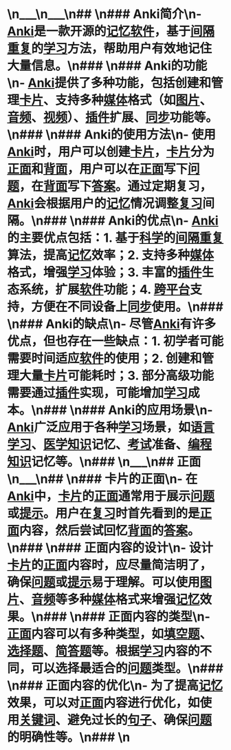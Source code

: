 # \n___\n___\n## \n### Anki简介\n- [Anki](key_***Anki***)是一款开源的[记忆](key_***记忆***)[软件](key_***软件***)，基于[间隔重复](key_***间隔重复***)的[学习](key_***学习***)方法，帮助用户有效地记住大量信息。\n###  \n### Anki的功能\n- [Anki](key_***Anki***)提供了多种功能，包括创建和管理[卡片](key_***卡片***)、支持多种[媒体](key_***媒体***)格式（如[图片](key_***图片***)、[音频](key_***音频***)、[视频](key_***视频***)）、[插件](key_***插件***)扩展、[同步](key_***同步***)功能等。\n###  \n### Anki的使用方法\n- 使用[Anki](key_***Anki***)时，用户可以创建[卡片](key_***卡片***)，[卡片](key_***卡片***)分为[正面](key_***正面***)和[背面](key_***背面***)，用户可以在[正面](key_***正面***)写下[问题](key_***问题***)，在[背面](key_***背面***)写下[答案](key_***答案***)。通过定期复习，[Anki](key_***Anki***)会根据用户的[记忆](key_***记忆***)情况调整[复习](key_***复习***)间隔。\n###  \n### Anki的优点\n- [Anki](key_***Anki***)的主要优点包括：1. 基于[科学](key_***科学***)的[间隔重复](key_***间隔重复***)算法，提高[记忆](key_***记忆***)效率；2. 支持多种[媒体](key_***媒体***)格式，增强[学习](key_***学习***)体验；3. 丰富的[插件](key_***插件***)生态系统，扩展[软件](key_***软件***)功能；4. [跨平台](key_***跨平台***)支持，方便在不同设备上[同步](key_***同步***)使用。\n###  \n### Anki的缺点\n- 尽管[Anki](key_***Anki***)有许多优点，但也存在一些缺点：1. 初学者可能需要时间适应[软件](key_***软件***)的使用；2. 创建和管理大量[卡片](key_***卡片***)可能耗时；3. 部分高级功能需要通过[插件](key_***插件***)实现，可能增加[学习](key_***学习***)成本。\n###  \n### Anki的应用场景\n- [Anki](key_***Anki***)广泛应用于各种[学习](key_***学习***)场景，如[语言学习](key_***语言学习***)、[医学](key_***医学***)[知识](key_***知识***)记忆、[考试](key_***考试***)准备、[编程](key_***编程***)[知识](key_***知识***)记忆等。\n### \n___\n## 正面\n___\n## \n### 卡片的正面\n- 在[Anki](key_***Anki***)中，[卡片](key_***卡片***)的[正面](key_***正面***)通常用于展示[问题](key_***问题***)或[提示](key_***提示***)。用户在[复习](key_***复习***)时首先看到的是[正面](key_***正面***)内容，然后尝试回忆[背面](key_***背面***)的[答案](key_***答案***)。\n###  \n### 正面内容的设计\n- 设计[卡片](key_***卡片***)的[正面](key_***正面***)内容时，应尽量简洁明了，确保[问题](key_***问题***)或[提示](key_***提示***)易于理解。可以使用[图片](key_***图片***)、[音频](key_***音频***)等多种[媒体](key_***媒体***)格式来增强[记忆](key_***记忆***)效果。\n###  \n### 正面内容的类型\n- [正面](key_***正面***)内容可以有多种类型，如[填空题](key_***填空题***)、[选择题](key_***选择题***)、[简答题](key_***简答题***)等。根据[学习](key_***学习***)内容的不同，可以选择最适合的[问题](key_***问题***)类型。\n###  \n### 正面内容的优化\n- 为了提高[记忆](key_***记忆***)效果，可以对[正面](key_***正面***)内容进行优化，如使用[关键词](key_***关键词***)、避免过长的[句子](key_***句子***)、确保[问题](key_***问题***)的明确性等。\n### \n
